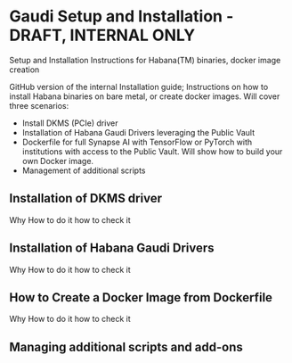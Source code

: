 # Gaudi Setup and Installation - DRAFT, INTERNAL ONLY
Setup and Installation Instructions for Habana(TM) binaries, docker image creation

GitHub version of the internal Installation guide; Instructions on how to install Habana binaries on bare metal, or create docker images.  Will cover three scenarios:
* Install DKMS (PCIe) driver
* Installation of Habana Gaudi Drivers leveraging the Public Vault
* Dockerfile for full Synapse AI with TensorFlow or PyTorch with institutions with access to the Public Vault.  Will show how to build your own Docker image.
* Management of additional scripts


## Installation of DKMS driver
Why
How to do it
how to check it

## Installation of Habana Gaudi Drivers
Why
How to do it
how to check it

## How to Create a Docker Image from Dockerfile
Why
How to do it
how to check it

## Managing additional scripts and add-ons
